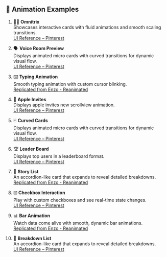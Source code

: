 ## 🎨 Animation Examples

1. 🦸‍♂️ **Omnitrix**  
   Showcases interactive cards with fluid animations and smooth scaling transitions.  
   [UI Reference – Pinterest](https://in.pinterest.com/pin/787004103674154837/)

2. 🗣️ **Voice Room Preview**  
   Displays animated micro cards with curved transitions for dynamic visual flow.  
   [UI Reference – Pinterest](https://in.pinterest.com/pin/787004103674106818/)

3. ⌨️ **Typing Animation**  
   Smooth typing animation with custom cursor blinking.  
   [Replicated from Enzo - Reanimated](https://www.youtube.com/watch?v=NNRym_f8JsA&list=PLjHsmVtnAr9TWoMAh-3QMiP7bPUqPFuFZ&index=25)

4. 🍏 **Apple Invites**  
   Displays apple invites new scrollview animation.  
   [UI Reference – Pinterest](https://in.pinterest.com/pin/787004103674071168/)

5. 🃏 **Curved Cards**  
   Displays animated micro cards with curved transitions for dynamic visual flow.  
   [UI Reference – Pinterest](https://in.pinterest.com/pin/787004103674154837/)

6. 🏆 **Leader Board**  
   Displays top users in a leaderboard format.  
   [UI Reference – Pinterest](https://in.pinterest.com/pin/787004103674106818/)

7. 📖 **Story List**  
   An accordion-like card that expands to reveal detailed breakdowns.  
   [Replicated from Enzo - Reanimated](https://www.youtube.com/watch?v=NNRym_f8JsA&list=PLjHsmVtnAr9TWoMAh-3QMiP7bPUqPFuFZ&index=25)

8. ☑️ **Checkbox Interaction**  
   Play with custom checkboxes and see real-time state changes.  
   [UI Reference – Pinterest](https://in.pinterest.com/pin/787004103674071168/)

9. 📊 **Bar Animation**  
   Watch data come alive with smooth, dynamic bar animations.  
   [Replicated from Enzo - Reanimated](https://www.youtube.com/@Reactiive)

10. 📂 **Breakdown List**  
    An accordion-like card that expands to reveal detailed breakdowns.  
    [UI Reference – Pinterest](https://in.pinterest.com/pin/19844054604601981/)

